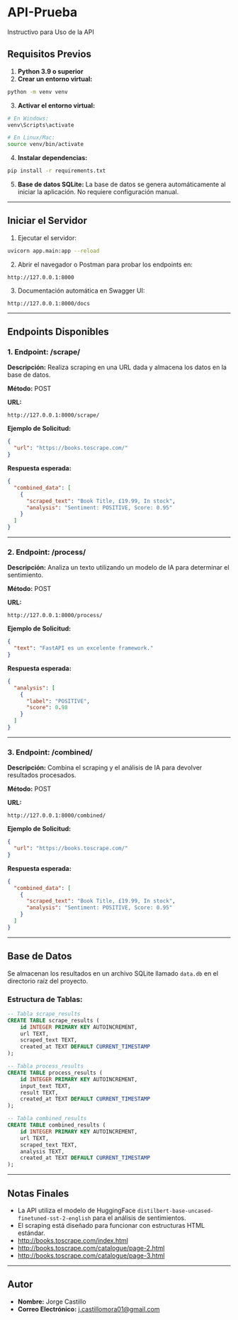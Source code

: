 # API-Prueba

Instructivo para Uso de la API

## **Requisitos Previos**
1. **Python 3.9 o superior**
2. **Crear un entorno virtual:**
```bash
python -m venv venv
```

3. **Activar el entorno virtual:**
```bash
# En Windows:
venv\Scripts\activate

# En Linux/Mac:
source venv/bin/activate
```

4. **Instalar dependencias:**
```bash
pip install -r requirements.txt
```

5. **Base de datos SQLite:**
La base de datos se genera automáticamente al iniciar la aplicación. No requiere configuración manual.

---

## **Iniciar el Servidor**

1. Ejecutar el servidor:
```bash
uvicorn app.main:app --reload
```

2. Abrir el navegador o Postman para probar los endpoints en:
```
http://127.0.0.1:8000
```

3. Documentación automática en Swagger UI:
```
http://127.0.0.1:8000/docs
```

---

## **Endpoints Disponibles**

### **1. Endpoint: /scrape/**
**Descripción:** Realiza scraping en una URL dada y almacena los datos en la base de datos.

**Método:** POST

**URL:**
```
http://127.0.0.1:8000/scrape/
```

**Ejemplo de Solicitud:**
```json
{
  "url": "https://books.toscrape.com/"
}
```

**Respuesta esperada:**
```json
{
  "combined_data": [
    {
      "scraped_text": "Book Title, £19.99, In stock",
      "analysis": "Sentiment: POSITIVE, Score: 0.95"
    }
  ]
}
```

---

### **2. Endpoint: /process/**
**Descripción:** Analiza un texto utilizando un modelo de IA para determinar el sentimiento.

**Método:** POST

**URL:**
```
http://127.0.0.1:8000/process/
```

**Ejemplo de Solicitud:**
```json
{
  "text": "FastAPI es un excelente framework."
}
```

**Respuesta esperada:**
```json
{
  "analysis": [
    {
      "label": "POSITIVE",
      "score": 0.98
    }
  ]
}
```

---

### **3. Endpoint: /combined/**
**Descripción:** Combina el scraping y el análisis de IA para devolver resultados procesados.

**Método:** POST

**URL:**
```
http://127.0.0.1:8000/combined/
```

**Ejemplo de Solicitud:**
```json
{
  "url": "https://books.toscrape.com/"
}
```

**Respuesta esperada:**
```json
{
  "combined_data": [
    {
      "scraped_text": "Book Title, £19.99, In stock",
      "analysis": "Sentiment: POSITIVE, Score: 0.95"
    }
  ]
}
```

---

## **Base de Datos**
Se almacenan los resultados en un archivo SQLite llamado `data.db` en el directorio raíz del proyecto.

### **Estructura de Tablas:**
```sql
-- Tabla scrape_results
CREATE TABLE scrape_results (
    id INTEGER PRIMARY KEY AUTOINCREMENT,
    url TEXT,
    scraped_text TEXT,
    created_at TEXT DEFAULT CURRENT_TIMESTAMP
);

-- Tabla process_results
CREATE TABLE process_results (
    id INTEGER PRIMARY KEY AUTOINCREMENT,
    input_text TEXT,
    result TEXT,
    created_at TEXT DEFAULT CURRENT_TIMESTAMP
);

-- Tabla combined_results
CREATE TABLE combined_results (
    id INTEGER PRIMARY KEY AUTOINCREMENT,
    url TEXT,
    scraped_text TEXT,
    analysis TEXT,
    created_at TEXT DEFAULT CURRENT_TIMESTAMP
);
```

---

## **Notas Finales**
- La API utiliza el modelo de HuggingFace `distilbert-base-uncased-finetuned-sst-2-english` para el análisis de sentimientos.
- El scraping está diseñado para funcionar con estructuras HTML estándar.
-  http://books.toscrape.com/index.html 
-  http://books.toscrape.com/catalogue/page-2.html 
-  http://books.toscrape.com/catalogue/page-3.html 

---

## **Autor**
- **Nombre:** Jorge Castillo
- **Correo Electrónico:** j.castillomora01@gmail.com

